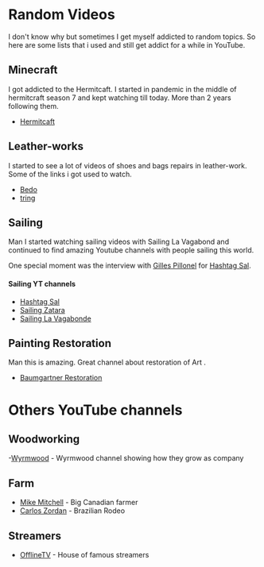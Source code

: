 
# Random Videos
I don't know why but sometimes I get myself addicted to random topics.
So here are some lists that i used and still get addict for a while in YouTube.

## Minecraft
I got addicted to the Hermitcaft. I started in pandemic in the middle of hermitcraft season 7 and kept watching till today. More than 2 years following them.
- [Hermitcaft](https://hermitcraft.com/)

## Leather-works
I started to see a lot of videos of shoes and bags repairs in leather-work. Some of  the links i got used to watch.
- [Bedo](https://www.youtube.com/@BedosLeatherworksLLC)
- [tring](https://www.youtube.com/@Tringshoerepairkeyshop)

## Sailing
Man I started watching sailing videos with Sailing La Vagabond and continued to find amazing Youtube channels with people sailing this world. 

One special moment was the interview with [Gilles Pillonel](https://www.youtube.com/@GillesPillonel)  for [Hashtag Sal](https://youtu.be/hVDYaFclRV0).

#### Sailing YT channels
- [Hashtag Sal](https://www.youtube.com/@hashtagsal) 
- [Sailing Zatara](https://www.youtube.com/@SailingZatara) 
- [Sailing La Vagabonde](https://www.youtube.com/@sailinglavagabonde) 

## Painting Restoration
Man this is amazing. Great channel about restoration of Art .
- [Baumgartner Restoration](https://www.youtube.com/@BaumgartnerRestoration)

# Others YouTube channels

## Woodworking
-[Wyrmwood](https://www.youtube.com/@WyrmwoodTV) - Wyrmwood channel showing how they grow as company

## Farm
- [Mike Mitchell](https://www.youtube.com/@mikemitchell2554) - Big Canadian farmer
- [Carlos Zordan](https://www.youtube.com/@carloszordan) - Brazilian Rodeo 

## Streamers
- [OfflineTV](https://www.youtube.com/@OfflineTV) - House of famous streamers

